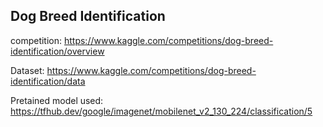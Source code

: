 ## Dog Breed Identification

competition: https://www.kaggle.com/competitions/dog-breed-identification/overview

Dataset: https://www.kaggle.com/competitions/dog-breed-identification/data

Pretained model used: https://tfhub.dev/google/imagenet/mobilenet_v2_130_224/classification/5
